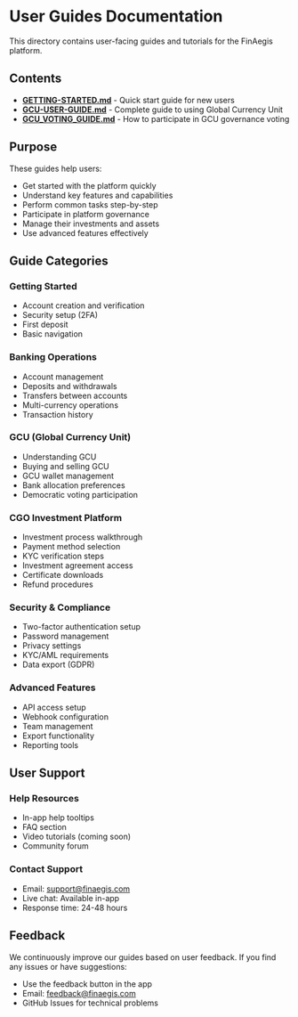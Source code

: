 # User Guides Documentation

This directory contains user-facing guides and tutorials for the FinAegis platform.

## Contents

- **[GETTING-STARTED.md](GETTING-STARTED.md)** - Quick start guide for new users
- **[GCU-USER-GUIDE.md](GCU-USER-GUIDE.md)** - Complete guide to using Global Currency Unit
- **[GCU_VOTING_GUIDE.md](GCU_VOTING_GUIDE.md)** - How to participate in GCU governance voting

## Purpose

These guides help users:
- Get started with the platform quickly
- Understand key features and capabilities
- Perform common tasks step-by-step
- Participate in platform governance
- Manage their investments and assets
- Use advanced features effectively

## Guide Categories

### Getting Started
- Account creation and verification
- Security setup (2FA)
- First deposit
- Basic navigation

### Banking Operations
- Account management
- Deposits and withdrawals
- Transfers between accounts
- Multi-currency operations
- Transaction history

### GCU (Global Currency Unit)
- Understanding GCU
- Buying and selling GCU
- GCU wallet management
- Bank allocation preferences
- Democratic voting participation

### CGO Investment Platform
- Investment process walkthrough
- Payment method selection
- KYC verification steps
- Investment agreement access
- Certificate downloads
- Refund procedures

### Security & Compliance
- Two-factor authentication setup
- Password management
- Privacy settings
- KYC/AML requirements
- Data export (GDPR)

### Advanced Features
- API access setup
- Webhook configuration
- Team management
- Export functionality
- Reporting tools

## User Support

### Help Resources
- In-app help tooltips
- FAQ section
- Video tutorials (coming soon)
- Community forum

### Contact Support
- Email: support@finaegis.com
- Live chat: Available in-app
- Response time: 24-48 hours

## Feedback

We continuously improve our guides based on user feedback. If you find any issues or have suggestions:
- Use the feedback button in the app
- Email: feedback@finaegis.com
- GitHub Issues for technical problems